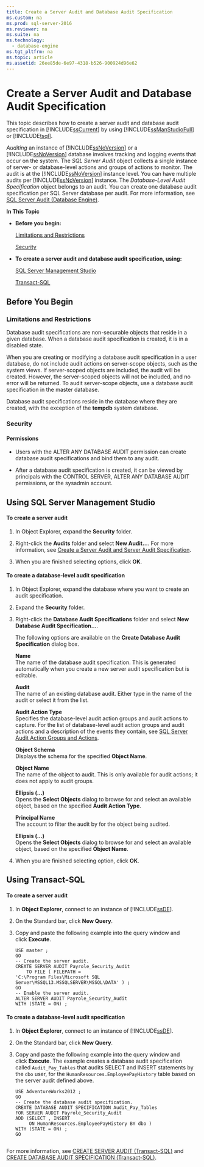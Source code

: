 ```yaml
---
title: Create a Server Audit and Database Audit Specification
ms.custom: na
ms.prod: sql-server-2016
ms.reviewer: na
ms.suite: na
ms.technology: 
  - database-engine
ms.tgt_pltfrm: na
ms.topic: article
ms.assetid: 26ee85de-6e97-4318-b526-900924d96e62
---
```

# Create a Server Audit and Database Audit Specification
  This topic describes how to create a server audit and database audit specification in [!INCLUDE[ssCurrent](../../Token/Other/ssCurrent_md.md)] by using [!INCLUDE[ssManStudioFull](../../Token/Other/ssManStudioFull_md.md)] or [!INCLUDE[tsql](../../Token/Other/tsql_md.md)].  
  
 *Auditing* an instance of [!INCLUDE[ssNoVersion](../../Token/Other/ssNoVersion_md.md)] or a [!INCLUDE[ssNoVersion](../../Token/Other/ssNoVersion_md.md)] database involves tracking and logging events that occur on the system. The *SQL Server Audit* object collects a single instance of server\- or database\-level actions and groups of actions to monitor. The audit is at the [!INCLUDE[ssNoVersion](../../Token/Other/ssNoVersion_md.md)] instance level. You can have multiple audits per [!INCLUDE[ssNoVersion](../../Token/Other/ssNoVersion_md.md)] instance. The *Database\-Level Audit Specification* object belongs to an audit. You can create one database audit specification per SQL Server database per audit. For more information, see [SQL Server Audit &#40;Database Engine&#41;](../../Topics/TopicNameNotContainA/SQL-Server-Audit--Database-Engine-.md).  
  
 **In This Topic**  
  
-   **Before you begin:**  
  
     [Limitations and Restrictions](#Restrictions)  
  
     [Security](#Security)  
  
-   **To create a server audit and database audit specification, using:**  
  
     [SQL Server Management Studio](#SSMSProcedure)  
  
     [Transact\-SQL](#TsqlProcedure)  
  
##  <a name="BeforeYouBegin"></a> Before You Begin  
  
###  <a name="Restrictions"></a> Limitations and Restrictions  
 Database audit specifications are non\-securable objects that reside in a given database. When a database audit specification is created, it is in a disabled state.  
  
 When you are creating or modifying a database audit specification in a user database, do not include audit actions on server\-scope objects, such as the system views. If server\-scoped objects are included, the audit will be created. However, the server\-scoped objects will not be included, and no error will be returned. To audit server\-scope objects, use a database audit specification in the master database.  
  
 Database audit specifications reside in the database where they are created, with the exception of the **tempdb** system database.  
  
###  <a name="Security"></a> Security  
  
####  <a name="Permissions"></a> Permissions  
  
-   Users with the ALTER ANY DATABASE AUDIT permission can create database audit specifications and bind them to any audit.  
  
-   After a database audit specification is created, it can be viewed by principals with the CONTROL SERVER,  ALTER ANY DATABASE AUDIT permissions, or the sysadmin account.  
  
##  <a name="SSMSProcedure"></a> Using SQL Server Management Studio  
  
#### To create a server audit  
  
1.  In Object Explorer, expand the **Security** folder.  
  
2.  Right\-click the **Audits** folder and select **New Audit…**. For more information, see [Create a Server Audit and Server Audit Specification](../../Topics/TopicNameContainA/Create-a-Server-Audit-and-Server-Audit-Specification.md).  
  
3.  When you are finished selecting options, click **OK**.  
  
#### To create a database\-level audit specification  
  
1.  In Object Explorer, expand the database where you want to create an audit specification.  
  
2.  Expand the **Security** folder.  
  
3.  Right\-click the **Database Audit Specifications** folder and select **New Database Audit Specification…**.  
  
     The following options are available on the **Create Database Audit Specification** dialog box.  
  
     **Name**  
     The name of the database audit specification. This is generated automatically when you create a new server audit specification but is editable.  
  
     **Audit**  
     The name of an existing database audit. Either type in the name of the audit or select it from the list.  
  
     **Audit Action Type**  
     Specifies the database\-level audit action groups and audit actions to capture. For the list of database\-level audit action groups and audit actions and a description of the events they contain, see [SQL Server Audit Action Groups and Actions](../../Topics/TopicNameNotContainA/SQL-Server-Audit-Action-Groups-and-Actions.md).  
  
     **Object Schema**  
     Displays the schema for the specified **Object Name**.  
  
     **Object Name**  
     The name of the object to audit. This is only available for audit actions; it does not apply to audit groups.  
  
     **Ellipsis \(…\)**  
     Opens the **Select Objects** dialog to browse for and select an available object, based on the specified **Audit Action Type**.  
  
     **Principal Name**  
     The account to filter the audit by for the object being audited.  
  
     **Ellipsis \(…\)**  
     Opens the **Select Objects** dialog to browse for and select an available object, based on the specified **Object Name**.  
  
4.  When you are finished selecting option, click **OK**.  
  
##  <a name="TsqlProcedure"></a> Using Transact\-SQL  
  
#### To create a server audit  
  
1.  In **Object Explorer**, connect to an instance of [!INCLUDE[ssDE](../../Token/Other/ssDE_md.md)].  
  
2.  On the Standard bar, click **New Query**.  
  
3.  Copy and paste the following example into the query window and click **Execute**.  
  
    ```  
    USE master ;  
    GO  
    -- Create the server audit.   
    CREATE SERVER AUDIT Payrole_Security_Audit  
        TO FILE ( FILEPATH =   
    'C:\Program Files\Microsoft SQL Server\MSSQL13.MSSQLSERVER\MSSQL\DATA' ) ;   
    GO  
    -- Enable the server audit.   
    ALTER SERVER AUDIT Payrole_Security_Audit   
    WITH (STATE = ON) ;  
    ```  
  
#### To create a database\-level audit specification  
  
1.  In **Object Explorer**, connect to an instance of [!INCLUDE[ssDE](../../Token/Other/ssDE_md.md)].  
  
2.  On the Standard bar, click **New Query**.  
  
3.  Copy and paste the following example into the query window and click **Execute**. The example creates a database audit specification called `Audit_Pay_Tables` that audits SELECT and INSERT statements by the `dbo` user, for the `HumanResources.EmployeePayHistory` table based on the server audit defined above.  
  
    ```  
    USE AdventureWorks2012 ;   
    GO  
    -- Create the database audit specification.   
    CREATE DATABASE AUDIT SPECIFICATION Audit_Pay_Tables  
    FOR SERVER AUDIT Payrole_Security_Audit  
    ADD (SELECT , INSERT  
         ON HumanResources.EmployeePayHistory BY dbo )   
    WITH (STATE = ON) ;   
    GO  
  
    ```  
  
 For more information, see [CREATE SERVER AUDIT &#40;Transact-SQL&#41;](../Topic/CREATE%20SERVER%20AUDIT%20\(Transact-SQL\).md) and [CREATE DATABASE AUDIT SPECIFICATION &#40;Transact-SQL&#41;](../Topic/CREATE%20DATABASE%20AUDIT%20SPECIFICATION%20\(Transact-SQL\).md).  
  
  
